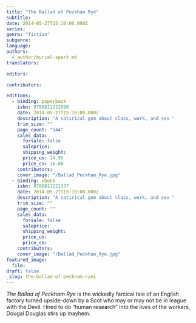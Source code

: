 ```yaml
---
title: "The Ballad of Peckham Rye"
subtitle:
date: 2014-05-27T15:10:00.000Z
series:
genre: "fiction"
subgenre:
language:
authors:
  - author/muriel-spark.md
translators:

editors:

contributors:

editions:
  - binding: paperback
    isbn: 9780811222990
    date: 2014-05-27T15:10:00.000Z
    description: "A satirical gem about class, work, and sex "
    trim_size: ""
    page_count: "144"
    sales_data:
      forsale: false
      saleprice:
      shipping_weight:
      price_us: 14.95
      price_cn: 16.00
    contributors:
    cover_image: "/Ballad_Peckham_Rye.jpg"
  - binding: ebook
    isbn: 9780811221337
    date: 2014-05-27T15:10:00.000Z
    description: "A satirical gem about class, work, and sex "
    trim_size: ""
    page_count: ""
    sales_data:
      forsale: false
      saleprice:
      shipping_weight:
      price_us:
      price_cn:
    contributors:
    cover_image: "/Ballad_Peckham_Rye.jpg"
featured_image:
  file:
draft: false
_slug: the-ballad-of-peckham-rye1
---
```


_The Ballad of Peckham Rye_ is the wickedly farcical tale of an English factory turned upside-down by a Scot who may or may not be in league with the Devil. Hired to do “human research” into the lives of the workers, Dougal Douglas stirs up mayhem.

